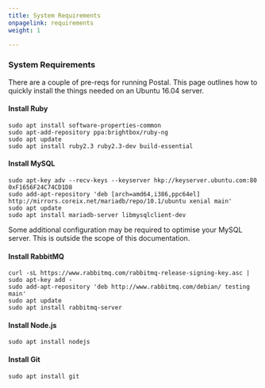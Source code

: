 ```yaml
---
title: System Requirements
onpagelink: requirements
weight: 1

---
```


### System Requirements

There are a couple of pre-reqs for running Postal. This page outlines how to quickly install the things needed on an Ubuntu 16.04 server.

#### Install Ruby

 ```
sudo apt install software-properties-common
sudo apt-add-repository ppa:brightbox/ruby-ng
sudo apt update
sudo apt install ruby2.3 ruby2.3-dev build-essential
```

#### Install MySQL

 ```
sudo apt-key adv --recv-keys --keyserver hkp://keyserver.ubuntu.com:80 0xF1656F24C74CD1D8
sudo add-apt-repository 'deb [arch=amd64,i386,ppc64el] http://mirrors.coreix.net/mariadb/repo/10.1/ubuntu xenial main'
sudo apt update
sudo apt install mariadb-server libmysqlclient-dev
```

Some additional configuration may be required to optimise your MySQL server. This is outside the scope of this documentation.

#### Install RabbitMQ

 ```
curl -sL https://www.rabbitmq.com/rabbitmq-release-signing-key.asc | sudo apt-key add -
sudo add-apt-repository 'deb http://www.rabbitmq.com/debian/ testing main'
sudo apt update
sudo apt install rabbitmq-server
```

#### Install Node.js

 ```
sudo apt install nodejs
```

#### Install Git

 ```
sudo apt install git
```